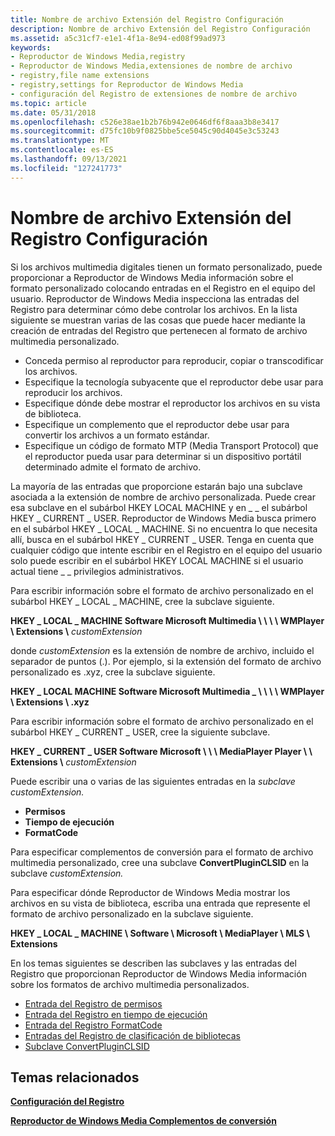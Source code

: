 ```yaml
---
title: Nombre de archivo Extensión del Registro Configuración
description: Nombre de archivo Extensión del Registro Configuración
ms.assetid: a5c31cf7-e1e1-4f1a-8e94-ed08f99ad973
keywords:
- Reproductor de Windows Media,registry
- Reproductor de Windows Media,extensiones de nombre de archivo
- registry,file name extensions
- registry,settings for Reproductor de Windows Media
- configuración del Registro de extensiones de nombre de archivo
ms.topic: article
ms.date: 05/31/2018
ms.openlocfilehash: c526e38ae1b2b76b942e0646df6f8aaa3b8e3417
ms.sourcegitcommit: d75fc10b9f0825bbe5ce5045c90d4045e3c53243
ms.translationtype: MT
ms.contentlocale: es-ES
ms.lasthandoff: 09/13/2021
ms.locfileid: "127241773"
---
```

# <a name="file-name-extension-registry-settings"></a>Nombre de archivo Extensión del Registro Configuración

Si los archivos multimedia digitales tienen un formato personalizado, puede proporcionar a Reproductor de Windows Media información sobre el formato personalizado colocando entradas en el Registro en el equipo del usuario. Reproductor de Windows Media inspecciona las entradas del Registro para determinar cómo debe controlar los archivos. En la lista siguiente se muestran varias de las cosas que puede hacer mediante la creación de entradas del Registro que pertenecen al formato de archivo multimedia personalizado.

-   Conceda permiso al reproductor para reproducir, copiar o transcodificar los archivos.
-   Especifique la tecnología subyacente que el reproductor debe usar para reproducir los archivos.
-   Especifique dónde debe mostrar el reproductor los archivos en su vista de biblioteca.
-   Especifique un complemento que el reproductor debe usar para convertir los archivos a un formato estándar.
-   Especifique un código de formato MTP (Media Transport Protocol) que el reproductor pueda usar para determinar si un dispositivo portátil determinado admite el formato de archivo.

La mayoría de las entradas que proporcione estarán bajo una subclave asociada a la extensión de nombre de archivo personalizada. Puede crear esa subclave en el subárbol HKEY LOCAL MACHINE y en \_ \_ el subárbol HKEY \_ CURRENT \_ USER. Reproductor de Windows Media busca primero en el subárbol HKEY \_ LOCAL \_ MACHINE. Si no encuentra lo que necesita allí, busca en el subárbol HKEY \_ CURRENT \_ USER. Tenga en cuenta que cualquier código que intente escribir en el Registro en el equipo del usuario solo puede escribir en el subárbol HKEY LOCAL MACHINE si el usuario actual tiene \_ \_ privilegios administrativos.

Para escribir información sobre el formato de archivo personalizado en el subárbol HKEY \_ LOCAL \_ MACHINE, cree la subclave siguiente.

**HKEY \_ LOCAL \_ MACHINE Software Microsoft Multimedia \\ \\ \\ \\ WMPlayer \\ Extensions \\** *customExtension*

donde *customExtension* es la extensión de nombre de archivo, incluido el separador de puntos (.). Por ejemplo, si la extensión del formato de archivo personalizado es .xyz, cree la subclave siguiente.

**HKEY \_ LOCAL MACHINE Software Microsoft Multimedia \_ \\ \\ \\ \\ WMPlayer \\ Extensions \\ .xyz**

Para escribir información sobre el formato de archivo personalizado en el subárbol HKEY \_ CURRENT \_ USER, cree la siguiente subclave.

**HKEY \_ CURRENT \_ USER Software Microsoft \\ \\ \\ MediaPlayer Player \\ \\ Extensions \\** *customExtension*

Puede escribir una o varias de las siguientes entradas en la *subclave customExtension.*

-   **Permisos**
-   **Tiempo de ejecución**
-   **FormatCode**

Para especificar complementos de conversión para el formato de archivo multimedia personalizado, cree una subclave **ConvertPluginCLSID** en la subclave *customExtension.*

Para especificar dónde Reproductor de Windows Media mostrar los archivos en su vista de biblioteca, escriba una entrada que represente el formato de archivo personalizado en la subclave siguiente.

**HKEY \_ LOCAL \_ MACHINE \\ Software \\ Microsoft \\ MediaPlayer \\ MLS \\ Extensions**

En los temas siguientes se describen las subclaves y las entradas del Registro que proporcionan Reproductor de Windows Media información sobre los formatos de archivo multimedia personalizados.

-   [Entrada del Registro de permisos](permissions-registry-entry.md)
-   [Entrada del Registro en tiempo de ejecución](runtime-registry-entry.md)
-   [Entrada del Registro FormatCode](formatcode-registry-entry.md)
-   [Entradas del Registro de clasificación de bibliotecas](library-classification-registry-entries.md)
-   [Subclave ConvertPluginCLSID](convertpluginclsid-subkey.md)

## <a name="related-topics"></a>Temas relacionados

<dl> <dt>

[**Configuración del Registro**](registry-settings.md)
</dt> <dt>

[**Reproductor de Windows Media Complementos de conversión**](windows-media-player-conversion-plug-ins.md)
</dt> </dl>

 

 




